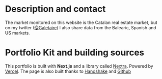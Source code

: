 # Description and contact

The market monitored on this website is the Catalan real estate market, but on my twitter ([@Galetaire](https://twitter.com/Galetaire)) I also share data from the Balearic, Spanish and US markets.

# Portfolio Kit and building sources

This portfolio is built with **Next.js** and a library called [Nextra](https://nextra.vercel.app/). Powered by [Vercel](https://vercel.com). The page is also built
thanks to [Handshake](https://handshake.org/) and [Github](https://github.com)




